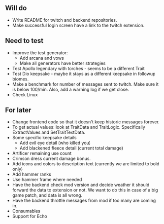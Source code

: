 ## Will do

- Write README for twitch and backend repositories.
- Make successful login screen have a link to the twitch extension.

## Need to test

- Improve the test generator:
  - Add arcana and vows
  - Make all generators have better strategies
- Test Apollo legendary with torches - seems to be a different Trait
- Test Dio keepsake - maybe it stays as a different keepsake in followup biomes.
- Make a benchmark for number of messages sent to twitch. Make sure it is below 100/min. Also, add a warning log if we get close.
- Check Linux

## For later

- Change frontend code so that it doesn't keep historic messages forever.
- To get actual values: look at TraitData and TraitLogic. Specifically ExtractValues and SetTraitTextData.
- Some specific keepsake details
  - Add evil eye detail (who killed you)
  - Add blackened fleece detail (current total damage)
- Artificer remaining use count
- Crimson dress current damage bonus.
- Add icons and colors to description text (currently we are limited to bold only)
- Add hammer ranks
- Use hammer frame where needed
- Have the backend check mod version and decide weather it should forward the data to extension or not. We want to do this in case of a big game patch, and data is all wrong.
- Have the backend throttle messages from mod if too many are coming in.
- Consumables
- Support for Echo

